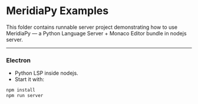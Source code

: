 # MeridiaPy Examples

This folder contains runnable server project demonstrating how to use MeridiaPy — a Python Language Server + Monaco Editor bundle in nodejs server.

---

### Electron

- Python LSP inside nodejs.
- Start it with:

```bash
npm install
npm run server
```
